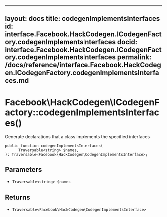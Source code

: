 
***

layout: docs
title: codegenImplementsInterfaces
id: interface.Facebook.HackCodegen.ICodegenFactory.codegenImplementsInterfaces
docid: interface.Facebook.HackCodegen.ICodegenFactory.codegenImplementsInterfaces
permalink: /docs/reference/interface.Facebook.HackCodegen.ICodegenFactory.codegenImplementsInterfaces.md
---







# Facebook\\HackCodegen\\ICodegenFactory::codegenImplementsInterfaces()




Generate declarations that a class implements the specified interfaces




``` Hack
public function codegenImplementsInterfaces(
      Traversable<string> $names,
): Traversable<Facebook\HackCodegen\CodegenImplementsInterface>;
```




## Parameters




+ ` Traversable<string> $names `




## Returns




* ` Traversable<Facebook\HackCodegen\CodegenImplementsInterface> `